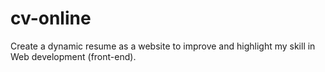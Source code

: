 # cv-online
Create a dynamic resume as a website to improve and highlight my skill in Web development (front-end).